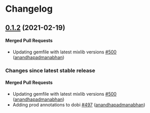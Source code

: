 # Changelog

<!-- latest_release 0.1.2 -->
## [0.1.2](https://github.com/chef/omnitruck/tree/0.1.2) (2021-02-19)

#### Merged Pull Requests
- Updating gemfile with latest mixlib versions [#500](https://github.com/chef/omnitruck/pull/500) ([anandhapadmanabhan](https://github.com/anandhapadmanabhan))
<!-- latest_release -->

<!-- release_rollup -->
### Changes since latest stable release

#### Merged Pull Requests
- Updating gemfile with latest mixlib versions [#500](https://github.com/chef/omnitruck/pull/500) ([anandhapadmanabhan](https://github.com/anandhapadmanabhan)) <!-- 0.1.2 -->
- Adding prod annotations to dobi [#497](https://github.com/chef/omnitruck/pull/497) ([anandhapadmanabhan](https://github.com/anandhapadmanabhan)) <!-- 0.1.1 -->
<!-- release_rollup -->

<!-- latest_stable_release -->
<!-- latest_stable_release -->